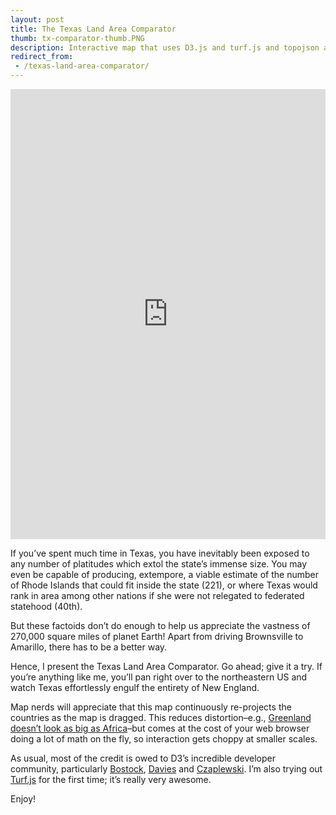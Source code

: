 ```yaml
---
layout: post
title: The Texas Land Area Comparator
thumb: tx-comparator-thumb.PNG
description: Interactive map that uses D3.js and turf.js and topojson and geojson and dynamic map projections to compare the size of Texas to other countries.
redirect_from:
 - /texas-land-area-comparator/
---
```


<iframe src="http://spatialaustin.github.io/maps/texas-land-area-comparator-map" marginwidth="0" marginheight="0" scrolling="no" frameborder="0" height="720" width="100%"></iframe>

 If you’ve spent much time in Texas, you have inevitably been exposed to any number of platitudes which extol the state’s immense size. You may even be capable of producing, extempore, a viable estimate of the number of Rhode Islands that could fit inside the state (221), or where Texas would rank in area among other nations if she were not relegated to federated statehood (40th).

But these factoids don’t do enough to help us appreciate the vastness of 270,000 square miles of planet Earth! Apart from driving Brownsville to Amarillo, there has to be a better way.

Hence, I present the Texas Land Area Comparator. Go ahead; give it a try. If you’re anything like me, you’ll pan right over to the northeastern US and watch Texas effortlessly engulf the entirety of New England.

Map nerds will appreciate that this map continuously re-projects the countries as the map is dragged. This reduces distortion–e.g., [Greenland doesn’t look as big as Africa](http://utpjournals.metapress.com/content/p5417307377w3q0v/)–but comes at the cost of your web browser doing a lot of math on the fly, so interaction gets choppy at smaller scales.

As usual, most of the credit is owed to D3’s incredible developer community, particularly [Bostock](http://mbostock.github.io/d3/talk/20111018/azimuthal.html), [Davies](https://github.com/jasondavies) and [Czaplewski](https://gist.github.com/jczaplew/6457917). I’m also trying out [Turf.js](http://turfjs.org/) for the first time; it’s really very awesome.

Enjoy!
